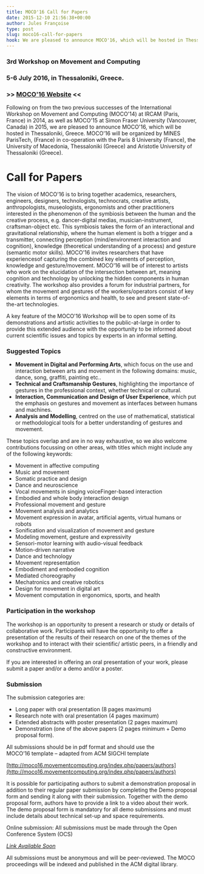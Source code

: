 ```yaml
---
title: MOCO'16 Call for Papers
date: 2015-12-10 21:56:38+00:00
author: Jules Françoise
type: post
slug: moco16-call-for-papers
hook: We are pleased to announce MOCO'16, which will be hosted in Thessaloniki, Greece. MOCO'16 will be organized by MINES ParisTech, (France) in co-operation with the Paris 8 University (France), the University of Macedonia, Thessaloniki (Greece) and Aristotle University of Thessaloniki (Greece)...
---
```


### 3rd Workshop on Movement and Computing
### 5-6 July 2016, in Thessaloniki, Greece.
### >> [MOCO'16 Website](http://moco16.movementcomputing.org/) <<

Following on from the two previous successes of the International Workshop on Movement and Computing (MOCO'14) at IRCAM (Paris, France) in 2014, as well as MOCO'15 at Simon Fraser University (Vancouver, Canada) in 2015, we are pleased to announce MOCO'16, which will be hosted in Thessaloniki, Greece. MOCO'16 will be organized by MINES ParisTech, (France) in co-operation with the Paris 8 University (France), the University of Macedonia, Thessaloniki (Greece) and Aristotle University of Thessaloniki (Greece).


# Call for Papers

The vision of MOCO'16 is to bring together academics, researchers, engineers, designers, technologists, technocrats, creative artists, anthropologists, museologists, ergonomists and other practitioners interested in the phenomenon of the symbiosis between the human and the creative process, e.g. dancer-digital medias, musician-instrument, craftsman-object etc. This symbiosis takes the form of an interactional and gravitational relationship, where the human element is both a trigger and a transmitter, connecting perception (mind/environment interaction and cognition), knowledge (theoretical understanding of a process) and gesture (semantic motor skills). MOCO'16 invites researchers that have experiencesof capturing the combined key elements of perception, knowledge and gesture/movement. MOCO'16 will be of interest to artists who work on the elucidation of the intersection between art, meaning cognition and technology by unlocking the hidden components in human creativity. The workshop also provides a forum for industrial partners, for whom the movement and gestures of the workers/operators consist of key elements in terms of ergonomics and health, to see and present state-of-the-art technologies.

A key feature of the MOCO'16 Workshop will be to open some of its demonstrations and artistic activities to the public-at-large in order to provide this extended audience with the opportunity to be informed about current scientific issues and topics by experts in an informal setting.

### Suggested Topics

* **Movement in Digital and Performing Arts**, which focus on the use and interaction between arts and movement in the following domains: music, dance, song, graffiti, painting etc..
* **Technical and Craftsmanship Gestures**, highlighting the importance of gestures in the professional context, whether technical or cultural.
* **Interaction, Communication and Design of User Experience**, which put the emphasis on gestures and movement as interfaces between humans and machines.
* **Analysis and Modelling**, centred on the use of mathematical, statistical or methodological tools for a better understanding of gestures and movement.

These topics overlap and are in no way exhaustive, so we also welcome contributions focussing on other areas, with titles which might include any of the following keywords:

* Movement in affective computing
* Music and movement
* Somatic practice and design
* Dance and neuroscience
* Vocal movements in singing voiceFinger-based interaction
* Embodied and whole body interaction design
* Professional movement and gesture
* Movement analysis and analytics
* Movement expression in avatar, artificial agents, virtual humans or robots
* Sonification and visualization of movement and gesture
* Modeling movement, gesture and expressivity
* Sensori-motor learning with audio-visual feedback
* Motion-driven narrative
* Dance and technology
* Movement representation
* Embodiment and embodied cognition
* Mediated choreography
* Mechatronics and creative robotics
* Design for movement in digital art
* Movement computation in ergonomics, sports, and health

### Participation in the workshop

The workshop is an opportunity to present a research or study or details of collaborative work. Participants will have the opportunity to offer a presentation of the results of their research on one of the themes of the workshop and to interact with their scientific/ artistic peers, in a friendly and constructive environment.

If you are interested in offering an oral presentation of your work, please submit a paper and/or a demo and/or a poster.

### Submission

The submission categories are:
* Long paper with oral presentation (8 pages maximum)
* Research note with oral presentation (4 pages maximum)
* Extended abstracts with poster presentation (2 pages maximum)
* Demonstration (one of the above papers (2 pages minimum + Demo proposal form).

All submissions should be in pdf format and should use the MOCO’16 template – adapted from ACM SIGCHI template

[http://moco16.movementcomputing.org/index.php/papers/authors](http://moco16.movementcomputing.org/index.php/papers/authors)

It is possible for participating authors to submit a demonstration proposal in addition to their regular paper submission by completing the Demo proposal form and sending it along with their submission. Together with the demo proposal form, authors have to provide a link to a video about their work. The demo proposal form is mandatory for all demo submissions and must include details about technical set-up and space requirements.

Online submission: All submissions must be made through the Open Conference System (OCS)

_[Link Available Soon](http://moco16.movementcomputing.org/index.php/papers/call-for-papers#)_

All submissions must be anonymous and will be peer-reviewed. The MOCO proceedings will be indexed and published in the ACM digital library.
